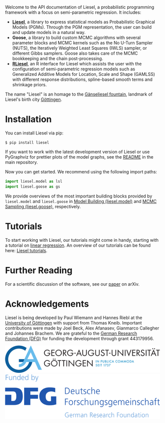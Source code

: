 Welcome to the API documentation of Liesel, a probabilistic programming framework with
a focus on semi-parametric regression. It includes:

- [**Liesel**][1], a library to express statistical models as Probabilistic Graphical
  Models (PGMs). Through the PGM representation, the user can build and update models
  in a natural way.
- **Goose**, a library to build custom MCMC algorithms with several parameter blocks
  and MCMC kernels such as the No U-Turn Sampler (NUTS), the Iteratively Weighted Least
  Squares (IWLS) sampler, or different Gibbs samplers. Goose also takes care of the
  MCMC bookkeeping and the chain post-processing.
- [**RLiesel**][2], an R interface for Liesel which assists the user with the
  configuration of semi-parametric regression models such as Generalized Additive
  Models for Location, Scale and Shape (GAMLSS) with different response distributions,
  spline-based smooth terms and shrinkage priors.

The name "Liesel" is an homage to the [Gänseliesel fountain][3], landmark of Liesel's
birth city [Göttingen][4].


# Installation

You can install Liesel via pip:

```
$ pip install liesel
```

If you want to work with the latest development version of Liesel or use PyGraphviz for
prettier plots of the model graphs, see the [README][5] in the main repository.

Now you can get started. We recommend using the following import paths:

```python
import liesel.model as lsl
import liesel.goose as gs
```

We provide overviews of the most important building blocks provided by `liesel.model`
and `liesel.goose` in [Model Building (liesel.model)](model_overview) and
[MCMC Sampling (liesel.goose)](goose_overview), respectively.

# Tutorials

To start working with Liesel, our tutorials might come in handy, starting with
a tutorial on [linear regression](tutorials/md/01-lin-reg.md#linear-regression). An overview of our tutorials can be found here: [Liesel tutorials](tutorials_overview.rst).


# Further Reading

For a scientific discussion of the software, see our [paper][6] on arXiv.


# Acknowledgements

Liesel is being developed by Paul Wiemann and Hannes Riebl at the
[University of Göttingen][7] with support from Thomas Kneib. Important contributions
were made by Joel Beck, Alex Afanasev, Gianmarco Callegher and Johannes Brachem. We are
grateful to the [German Research Foundation (DFG)][8] for funding the development
through grant 443179956.

<img src="https://raw.githubusercontent.com/liesel-devs/liesel/main/docs/source/_static/uni-goe.svg" alt="University of Göttingen">
<img src="https://raw.githubusercontent.com/liesel-devs/liesel/main/docs/source/_static/funded-by-dfg.svg" alt="Funded by DFG">

[1]: https://github.com/liesel-devs/liesel
[2]: https://github.com/liesel-devs/rliesel
[3]: https://en.wikipedia.org/wiki/G%C3%A4nseliesel
[4]: https://en.wikipedia.org/wiki/G%C3%B6ttingen
[5]: https://github.com/liesel-devs/liesel#installation
[6]: https://arxiv.org/abs/2209.10975
[7]: https://www.uni-goettingen.de/en
[8]: https://www.dfg.de/en
